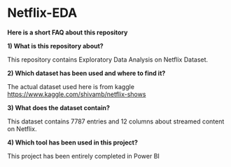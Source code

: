 # Netflix-EDA 

**Here is a short FAQ about this repository**

**1) What is this repository about?**

This repository contains Exploratory Data Analysis on Netflix Dataset.

**2) Which dataset has been used and where to find it?**

The actual dataset used here is from kaggle 
https://www.kaggle.com/shivamb/netflix-shows

**3) What does the dataset contain?**

This dataset contains 7787 entries and 12 columns about streamed content on Netflix.

**4) Which tool has been used in this project?**

This project has been entirely completed in Power BI

